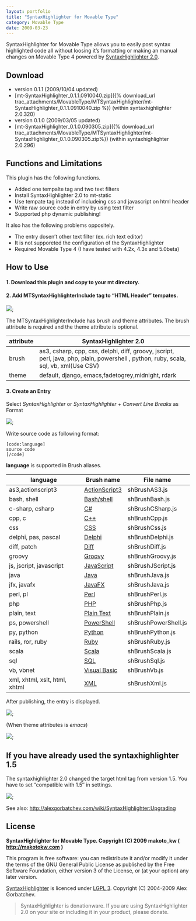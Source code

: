```yaml
---
layout: portfolio
title: "SyntaxHighlighter for Movable Type"
category: Movable Type
date: 2009-03-23
---
```


SyntaxHighlighter for Movable Type allows you to easily post syntax highlighted code all without loosing it’s formatting or making an manual changes on Movable Type 4 powered by [SyntaxHighlighter 2.0](http://alexgorbatchev.com/wiki/SyntaxHighlighter).

## Download

* version 0.1.1 (2009/10/04 updated)
 * [mt-SyntaxHighlighter_0.1.1.0910040.zip]({% download_url trac_attachments/MovableType/MTSyntaxHighlighter/mt-SyntaxHighlighter_0.1.1.0910040.zip %}) (within syntaxhighlighter 2.0.320)
* version 0.1.0 (2009/03/05 updated)
 * [mt-SyntaxHighlighter_0.1.0.090305.zip]({% download_url trac_attachments/MovableType/MTSyntaxHighlighter/mt-SyntaxHighlighter_0.1.0.090305.zip%}) (within syntaxhighlighter 2.0.296)

## Functions and Limitations

This plugin has the following functions.

* Added one tempalte tag and two text filters
* Install SyntaxHighlighter 2.0 to mt-static
* Use tempate tag instead of includeing css and javascript on html header
* Write raw source code in entry by using text filter
* Supported php dynamic publishing!

It also has the following problems oppositely.

* The entry dosen’t other text filter (ex. rich text editor)
* It is not supporeted the configuration of the SyntaxHighlighter
* Required Movable Type 4 (I have tested with 4.2x, 4.3x and 5.0beta)

## How to Use

#### 1. Download this plugin and copy to your mt directory.

#### 2. Add MTSyntaxHighlighterInclude tag to “HTML Header” tempates.

![](/assets/site/images/2009/mtsyntaxhighlighter_0.1_01en.jpg);

The MTSyntaxHighlighterInclude has brush and theme attributes. The brush attribute is required and the theme attribute is optional.

|attribute|SyntaxHighlighter 2.0|
|----|----|
|brush|as3, csharp, cpp, css, delphi, diff, groovy, jscript, perl, java, php, plain, powershell , python, ruby, scala, sql, vb, xml(Use CSV)|
|theme|default, django, emacs,fadetogrey,midnight, rdark|

#### 3. Create an Entry

Select *SyntaxHighlighter* or *SyntaxHighlighter + Convert Line Breaks* as Format

![](/assets/site/images/2009/mtsyntaxhighlighter_0.1_02en.jpg);

Write source code as following format:

```
[code:language]
source code
[/code]
```

**language** is supported in Brush aliases.

|language|Brush name|File name|
|----|----|-----|
|as3,actionscript3|[ActionScript3](http://alexgorbatchev.com/wiki/SyntaxHighlighter:Brushes:ActionScript3)|shBrushAS3.js|
|bash, shell|[Bash/shell](http://alexgorbatchev.com/wiki/SyntaxHighlighter:Brushes:Bash)|shBrushBash.js|
|c-sharp, csharp|[C#](http://alexgorbatchev.com/wiki/SyntaxHighlighter:Brushes:CSharp)|shBrushCSharp.js|
|cpp, c|[C++](http://alexgorbatchev.com/wiki/SyntaxHighlighter:Brushes:Cpp)|shBrushCpp.js|
|css|[CSS](http://alexgorbatchev.com/wiki/SyntaxHighlighter:Brushes:CSS)|shBrushCss.js|
|delphi, pas, pascal|[Delphi](http://alexgorbatchev.com/wiki/SyntaxHighlighter:Brushes:Delphi)|shBrushDelphi.js|
|diff, patch|[Diff](http://alexgorbatchev.com/wiki/SyntaxHighlighter:Brushes:Diff)|shBrushDiff.js|
|groovy|[Groovy](http://alexgorbatchev.com/wiki/SyntaxHighlighter:Brushes:Groovy)|shBrushGroovy.js|
|js, jscript, javascript|[JavaScript](http://alexgorbatchev.com/wiki/SyntaxHighlighter:Brushes:JavaScript)|shBrushJScript.js|
|java|[Java](http://alexgorbatchev.com/wiki/SyntaxHighlighter:Brushes:Java)|shBrushJava.js|
|jfx, javafx|[JavaFX](http://alexgorbatchev.com/wiki/SyntaxHighlighter:Brushes:JavaFX)|shBrushJava.js|
|perl, pl|[Perl](http://alexgorbatchev.com/wiki/SyntaxHighlighter:Brushes:Perl)|shBrushPerl.js|
|php|[PHP](http://alexgorbatchev.com/wiki/SyntaxHighlighter:Brushes:PHP)|shBrushPhp.js|
|plain, text|[Plain Text](http://alexgorbatchev.com/wiki/SyntaxHighlighter:Brushes:Plain)|shBrushPlain.js|
|ps, powershell|[PowerShell](http://alexgorbatchev.com/wiki/SyntaxHighlighter:Brushes:PowerShell)|shBrushPowerShell.js|
|py, python|[Python](http://alexgorbatchev.com/wiki/SyntaxHighlighter:Brushes:Python)|shBrushPython.js|
|rails, ror, ruby|[Ruby](http://alexgorbatchev.com/wiki/SyntaxHighlighter:Brushes:Ruby)|shBrushRuby.js|
|scala|[Scala](http://alexgorbatchev.com/wiki/SyntaxHighlighter:Brushes:Scala)|shBrushScala.js|
|sql|[SQL](http://alexgorbatchev.com/wiki/SyntaxHighlighter:Brushes:SQL)|shBrushSql.js|
|vb, vbnet|[Visual Basic](http://alexgorbatchev.com/wiki/SyntaxHighlighter:Brushes:VB)|shBrushVb.js|
|xml, xhtml, xslt, html, xhtml|[XML](http://alexgorbatchev.com/wiki/SyntaxHighlighter:Brushes:XML)|shBrushXml.js|

After publishing, the entry is displayed.

![](/assets/site/images/2009/mtsyntaxhighlighter_0.1_04.jpg);

(When theme attributes is *emacs*)

![](/assets/site/images/2009/mtsyntaxhighlighter_0.1_05.jpg);

## If you have already used the syntaxhighlighter 1.5

The syntaxhighlighter 2.0 changed the target html tag from version 1.5. You have to set “compatible with 1.5″ in settings.

![](/assets/site/images/2009/mtsyntaxhighlighter_0.1_07en.jpg);

See also: http://alexgorbatchev.com/wiki/SyntaxHighlighter:Upgrading

## License

**SyntaxHighlighter for Movable Type. Copyright (C) 2009 makoto_kw ( http://makotokw.com )**

This program is free software: you can redistribute it and/or modify
it under the terms of the GNU General Public License as published by
the Free Software Foundation, either version 3 of the License, or
(at your option) any later version.

[SyntaxHighlighter](http://alexgorbatchev.com/wiki/SyntaxHighlighter) is licenced under [LGPL 3](http://www.gnu.org/licenses/gpl-3.0.html).
Copyright (C) 2004-2009 Alex Gorbatchev.

> SyntaxHighlighter is donationware. If you are using SyntaxHighlighter 2.0 on your site or including it in your product, please donate.



